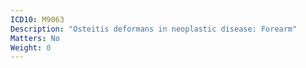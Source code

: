 ```yaml
---
ICD10: M9063
Description: "Osteitis deformans in neoplastic disease: Forearm"
Matters: No
Weight: 0
---
```

